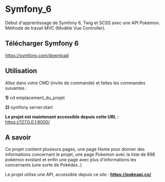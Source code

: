 # Symfony_6
Début d'apprentissage de Symfony 6, Twig et SCSS avec une API Pokemon.
Méthode de travail MVC (Modèle Vue Controller).

## Télécharger Symfony 6

https://symfony.com/download

## Utilisation

Allez dans votre CMD (invite de commande) et faites les commandes suivantes :

**1)** cd emplacement_du_projet

**2)** symfony server:start

**Le projet est maintenant accessible depuis cette URL :** https://127.0.0.1:8000/

## A savoir

Ce projet contient plusieurs pages, une page Home pour donner des informations concernant le projet, une page Pokemon avec la liste de 898 pokémon existant et enfin une page avec plus d'informations les concernants (une sorte de Pokédex..)

Le projet utilise une API, accessible depuis ce site : **https://pokeapi.co/**
